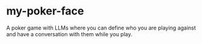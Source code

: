# my-poker-face
A poker game with LLMs where you can define who you are playing against and have a conversation with them while you play.
